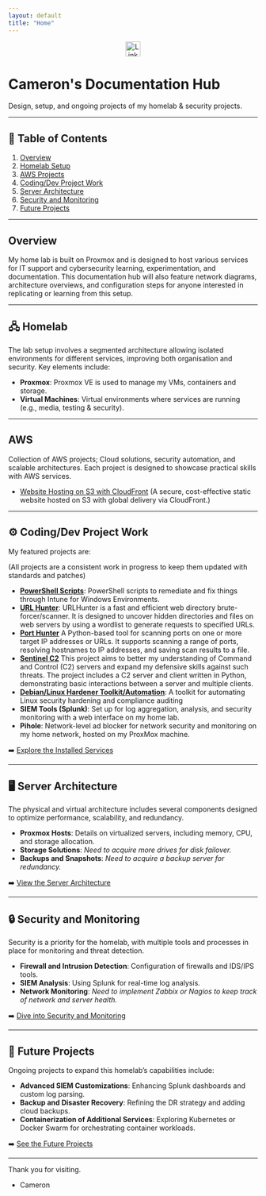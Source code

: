 ```yaml
---
layout: default
title: "Home"
---
```


<!-- LinkedIn logo and link at the top -->
<div style="text-align: center; margin-bottom: 20px;">
  <a href="https://www.linkedin.com/in/cameron-ws/" target="_blank" aria-label="LinkedIn">
    <img src="https://cdn-icons-png.flaticon.com/512/61/61109.png" alt="LinkedIn" style="width: 30px; height: 30px;"/>
  </a>
</div>

# Cameron's Documentation Hub

Design, setup, and ongoing projects of my homelab & security projects.

---

## 📖 Table of Contents

1. [Overview](#overview)
2. [Homelab Setup](#🖧-Homelab)
3. [AWS Projects](#aws)
4. [Coding/Dev Project Work](#Coding/Dev-Project-Work)
5. [Server Architecture](#server-architecture)
6. [Security and Monitoring](#security-and-monitoring)
7. [Future Projects](#future-projects)

---

## Overview

My home lab is built on Proxmox and is designed to host various services for IT support and cybersecurity learning, experimentation, and documentation. This documentation hub will also feature network diagrams, architecture overviews, and configuration steps for anyone interested in replicating or learning from this setup.

---

## 🖧 Homelab

The lab setup involves a segmented architecture allowing isolated environments for different services, improving both organisation and security. Key elements include:

- **Proxmox**: Proxmox VE is used to manage my VMs, containers and storage.
- **Virtual Machines**: Virtual environments where services are running (e.g., media, testing & security).

---

## AWS

Collection of AWS projects; Cloud solutions, security automation, and scalable architectures. Each project is designed to showcase practical skills with AWS services.

- [Website Hosting on S3 with CloudFront](aws-s3-website.md) (A secure, cost-effective static website hosted on S3 with global delivery via CloudFront.)
  

---

## ⚙️ Coding/Dev Project Work

My featured projects are:

(All projects are a consistent work in progress to keep them updated with standards and patches)

- **[PowerShell Scripts](https://github.com/cwsecur1ty/PowerShell-Scripts)**: PowerShell scripts to remediate and fix things through Intune for Windows Environments.
- **[URL Hunter](https://github.com/cwsecur1ty/URLHunter)**: URLHunter is a fast and efficient web directory brute-forcer/scanner. It is designed to uncover hidden directories and files on web servers by using a wordlist to generate requests to specified URLs.
- **[Port Hunter](https://github.com/cwsecur1ty/PortFinder)** A Python-based tool for scanning ports on one or more target IP addresses or URLs. It supports scanning a range of ports, resolving hostnames to IP addresses, and saving scan results to a file.
- **[Sentinel C2](https://github.com/cwsecur1ty/SentinelC2)** This project aims to better my understanding of Command and Control (C2) servers and expand my defensive skills against such threats. The project includes a C2 server and client written in Python, demonstrating basic interactions between a server and multiple clients.
- **[Debian/Linux Hardener Toolkit/Automation](https://github.com/cwsecur1ty/Debian-Hardener-Toolkit)**: A toolkit for automating Linux security hardening and compliance auditing
- **SIEM Tools (Splunk)**: Set up for log aggregation, analysis, and security monitoring with a web interface on my home lab.
- **Pihole**: Network-level ad blocker for network security and monitoring on my home network, hosted on my ProxMox machine.
  
➡️ [Explore the Installed Services](services.md)

---

## 🖥️ Server Architecture

The physical and virtual architecture includes several components designed to optimize performance, scalability, and redundancy. 

- **Proxmox Hosts**: Details on virtualized servers, including memory, CPU, and storage allocation.
- **Storage Solutions**: _Need to acquire more drives for disk failover._
- **Backups and Snapshots**: _Need to acquire a backup server for redundancy._

➡️ [View the Server Architecture](architecture.md)

---

## 🔒 Security and Monitoring

Security is a priority for the homelab, with multiple tools and processes in place for monitoring and threat detection.

- **Firewall and Intrusion Detection**: Configuration of firewalls and IDS/IPS tools.
- **SIEM Analysis**: Using Splunk for real-time log analysis.
- **Network Monitoring**: _Need to implement Zabbix or Nagios to keep track of network and server health._

➡️ [Dive into Security and Monitoring](security.md)

---

## 🚀 Future Projects

Ongoing projects to expand this homelab’s capabilities include:

- **Advanced SIEM Customizations**: Enhancing Splunk dashboards and custom log parsing.
- **Backup and Disaster Recovery**: Refining the DR strategy and adding cloud backups.
- **Containerization of Additional Services**: Exploring Kubernetes or Docker Swarm for orchestrating container workloads.

➡️ [See the Future Projects](future-projects.md)

---

Thank you for visiting.

- Cameron
